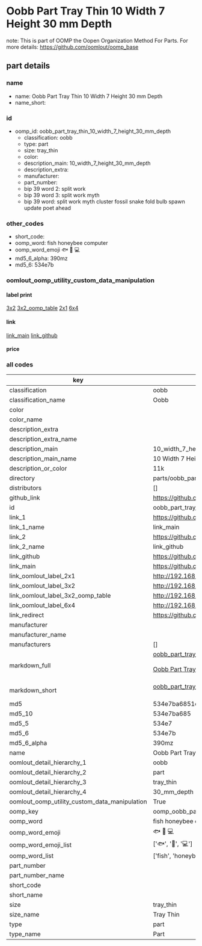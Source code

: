 # Oobb Part Tray Thin 10 Width 7 Height 30 mm Depth  

note: This is part of OOMP the Oopen Organization Method For Parts. For more details: https://github.com/oomlout/oomp_base

##  part details
  







### name
* name: Oobb Part Tray Thin 10 Width 7 Height 30 mm Depth
* name_short: 
### id
* oomp_id: oobb_part_tray_thin_10_width_7_height_30_mm_depth
  * classification: oobb
  * type: part
  * size: tray_thin
  * color: 
  * description_main: 10_width_7_height_30_mm_depth
  * description_extra: 
  * manufacturer: 
  * part_number: 
  * bip 39 word 2: split work
  * bip 39 word 3: split work myth
  * bip 39 word: split work myth cluster fossil snake fold bulb spawn update poet ahead

### other_codes
* short_code: 
* oomp_word: fish honeybee computer
* oomp_word_emoji :fish: :honeybee: :computer:
* md5_6_alpha: 390mz
* md5_6: 534e7b






### oomlout_oomp_utility_custom_data_manipulation
#### label print
[3x2](http://192.168.1.245:1112/?label=oomp%20390mz)
[3x2_oomp_table](http://192.168.1.108:1112/?label=oomp%20390mz)
[2x1](http://192.168.1.242:1112/?label=oomp%20390mz)
[6x4](http://192.168.1.55:1112/?label=oomp%20390mz)    

#### link

[link_main](https://github.com/oomlout/oomlout_oomp_version_1_messy/tree/main/parts/oobb_part_tray_thin_10_width_7_height_30_mm_depth) [link_github](https://github.com/oomlout/oomlout_oomp_version_1_messy/tree/main/parts/oobb_part_tray_thin_10_width_7_height_30_mm_depth)                             

#### price







### all codes 
| key | value |  
| --- | --- |  
| classification | oobb |  
| classification_name | Oobb |  
| color |  |  
| color_name |  |  
| description_extra |  |  
| description_extra_name |  |  
| description_main | 10_width_7_height_30_mm_depth |  
| description_main_name | 10 Width 7 Height 30 mm Depth |  
| description_or_color | 11k |  
| directory | parts/oobb_part_tray_thin_10_width_7_height_30_mm_depth |  
| distributors | [] |  
| github_link | https://github.com/oomlout/oomlout_oomp_part_src/tree/main/parts/oobb_part_tray_thin_10_width_7_height_30_mm_depth |  
| id | oobb_part_tray_thin_10_width_7_height_30_mm_depth |  
| link_1 | https://github.com/oomlout/oomlout_oomp_version_1_messy/tree/main/parts/oobb_part_tray_thin_10_width_7_height_30_mm_depth |  
| link_1_name | link_main |  
| link_2 | https://github.com/oomlout/oomlout_oomp_version_1_messy/tree/main/parts/oobb_part_tray_thin_10_width_7_height_30_mm_depth |  
| link_2_name | link_github |  
| link_github | https://github.com/oomlout/oomlout_oomp_version_1_messy/tree/main/parts/oobb_part_tray_thin_10_width_7_height_30_mm_depth |  
| link_main | https://github.com/oomlout/oomlout_oomp_version_1_messy/tree/main/parts/oobb_part_tray_thin_10_width_7_height_30_mm_depth |  
| link_oomlout_label_2x1 | http://192.168.1.242:1112/?label=oomp%20390mz |  
| link_oomlout_label_3x2 | http://192.168.1.245:1112/?label=oomp%20390mz |  
| link_oomlout_label_3x2_oomp_table | http://192.168.1.108:1112/?label=oomp%20390mz |  
| link_oomlout_label_6x4 | http://192.168.1.55:1112/?label=oomp%20390mz |  
| link_redirect | https://github.com/oomlout/oomlout_oomp_version_1_messy/tree/main/parts/oobb_part_tray_thin_10_width_7_height_30_mm_depth |  
| manufacturer |  |  
| manufacturer_name |  |  
| manufacturers | [] |  
| markdown_full | [oobb_part_tray_thin_10_width_7_height_30_mm_depth](none)<br>[](none)<br>[Oobb Part Tray Thin 10 Width 7 Height 30 Mm Depth](none)<br><br> |  
| markdown_short | [oobb_part_tray_thin_10_width_7_height_30_mm_depth](none)<br><br> |  
| md5 | 534e7ba6851deb5334adf2c7253f6691 |  
| md5_10 | 534e7ba685 |  
| md5_5 | 534e7 |  
| md5_6 | 534e7b |  
| md5_6_alpha | 390mz |  
| name | Oobb Part Tray Thin 10 Width 7 Height 30 mm Depth |  
| oomlout_detail_hierarchy_1 | oobb |  
| oomlout_detail_hierarchy_2 | part |  
| oomlout_detail_hierarchy_3 | tray_thin |  
| oomlout_detail_hierarchy_4 | 30_mm_depth |  
| oomlout_oomp_utility_custom_data_manipulation | True |  
| oomp_key | oomp_oobb_part_tray_thin_10_width_7_height_30_mm_depth |  
| oomp_word | fish honeybee computer |  
| oomp_word_emoji | :fish: :honeybee: :computer: |  
| oomp_word_emoji_list | [':fish:', ':honeybee:', ':computer:'] |  
| oomp_word_list | ['fish', 'honeybee', 'computer'] |  
| part_number |  |  
| part_number_name |  |  
| short_code |  |  
| short_name |  |  
| size | tray_thin |  
| size_name | Tray Thin |  
| type | part |  
| type_name | Part |  
